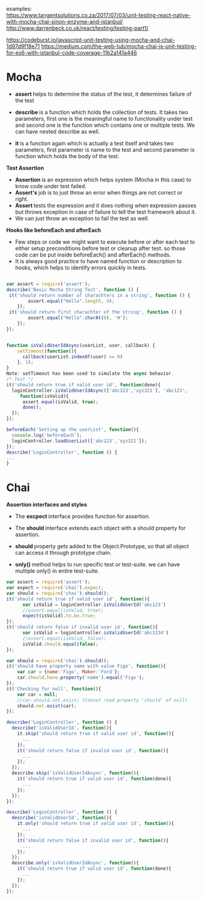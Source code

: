 examples:  
https://www.tangentsolutions.co.za/2017/07/03/unit-testing-react-native-with-mocha-chai-sinon-enzyme-and-istanbul/
http://www.darrenbeck.co.uk/react/testing/testing-part1/


https://codeburst.io/javascript-unit-testing-using-mocha-and-chai-1d97d9f18e71
https://medium.com/the-web-tub/mocha-chai-js-unit-testing-for-es6-with-istanbul-code-coverage-11b2a141a446

<h1> Mocha </h1>  

- <b> assert </b> helps to determine the status of the test, it determines failure of the test

- <b> describe </b> is a function which holds the collection of tests. It takes two parameters, first one is the meaningful name to functionality under test and second one is the function which contains one or multiple tests. We can have nested describe as well.

- <b> it </b> is a function again which is actually a test itself and takes two parameters, first parameter is name to the test and second parameter is function which holds the body of the test.


<b>Test Assertion</b> 
- <b> Assertion </b> is an expression which helps system (Mocha in this case) to know code under test failed.
- <b> Assert's </b> job is to just throw an error when things are not correct or right.
- <b> Assert </b> tests the expression and it does nothing when expression passes but throws exception in case of failure to tell the test framework about it.
- We can just throw an exception to fail the test as well.


<b>Hooks like beforeEach and afterEach</b> 
- Few steps or code we might want to execute before or after each test to either setup preconditions before test or cleanup after test. so those code can be put inside beforeEach() and afterEach() methods.
- It is always good practice to have named function or description to hooks, which helps to identify errors quickly in tests.


````javascript

var assert = require('assert');
describe('Basic Mocha String Test', function () {
 it('should return number of charachters in a string', function () {
        assert.equal("Hello".length, 4);
    });
 it('should return first charachter of the string', function () {
        assert.equal("Hello".charAt(0), 'H');
    });
});

````

````javascript

function isValidUserIdAsync(userList, user, callback) {
    setTimeout(function(){
      callback(userList.indexOf(user) >= 0)
    }, 1);
}   
Note: setTimeout has been used to simulate the async behavior.
/* Test */
it('should return true if valid user id', function(done){
  loginController.isValidUserIdAsync(['abc123','xyz321'], 'abc123',
     function(isValid){
      assert.equal(isValid, true);
      done();
  });
});

````

````javascript
beforeEach('Setting up the userList', function(){
  console.log('beforeEach');
  loginController.loadUserList(['abc123','xyz321']);
});
describe('LoginController', function () {
...
}
````


<h1> Chai </h1>  

<b> Assertion interfaces and styles </b>

- The <b> excpect </b> interface provides function for assertion.
- The <b> should </b> interface extends each object with a should property for assertion.
- <b> should </b> property gets added to the Object.Prototype, so that all object can access it through prototype chain.

- <b> only() </b> method helps to run specific test or test-suite. we can have multiple only() in entire test-suite.

````javascript
var assert = require('assert');
var expect = require('chai').expect;
var should = require('chai').should();
it('should return true if valid user id', function(){
      var isValid = loginController.isValidUserId('abc123')
      //assert.equal(isValid, true);
      expect(isValid).to.be.true;
});
it('should return false if invalid user id', function(){
      var isValid = loginController.isValidUserId('abc1234')
      //assert.equal(isValid, false);
      isValid.should.equal(false);
});
````
````javascript
var should = require('chai').should();
it('should have property name with value Figo', function(){
    var car = {name:'Figo', Maker:'Ford'};
    car.should.have.property('name').equal('Figo');
});
it('Checking for null', function(){
    var car = null;
    //car.should.not.exist; (Cannot read property 'should' of null)
    should.not.exist(car);
});
````
````javascript
describe('LoginController', function () {
  describe('isValidUserId', function(){
    it.skip('should return true if valid user id', function(){
      ...
    });
    it('should return false if invalid user id', function(){
      ...
    });
  });
  describe.skip('isValidUserIdAsync', function(){
    it('should return true if valid user id', function(done){
      ...    
    });
  });
});
````

````javascript
describe('LoginController', function () {
  describe('isValidUserId', function(){
    it.only('should return true if valid user id', function(){
      ...
    });
    it('should return false if invalid user id', function(){
      ...
    });
  });
  describe.only('isValidUserIdAsync', function(){
    it('should return true if valid user id', function(done){
      ...    
    });
  });
});
````